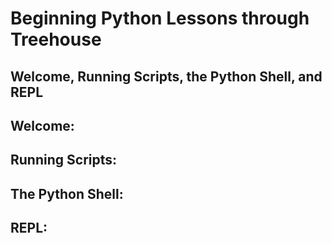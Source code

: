 # Beginning Python Lessons through Treehouse

## Welcome, Running Scripts, the Python Shell, and REPL

Welcome:
-

Running Scripts:
-

The Python Shell:
-

REPL:
-
